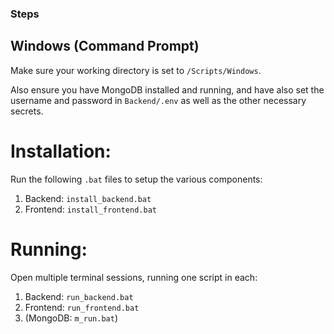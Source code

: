 ### Steps

## Windows (Command Prompt)

Make sure your working directory is set to `/Scripts/Windows`.

Also ensure you have MongoDB installed and running, and have also set the username and password in `Backend/.env` as well as the other necessary secrets.

# Installation:
Run the following `.bat` files to setup the various components:
1) Backend: `install_backend.bat`
2) Frontend: `install_frontend.bat`

# Running:
Open multiple terminal sessions, running one script in each:

1) Backend: `run_backend.bat`
2) Frontend: `run_frontend.bat`
3) (MongoDB: `m_run.bat`)
